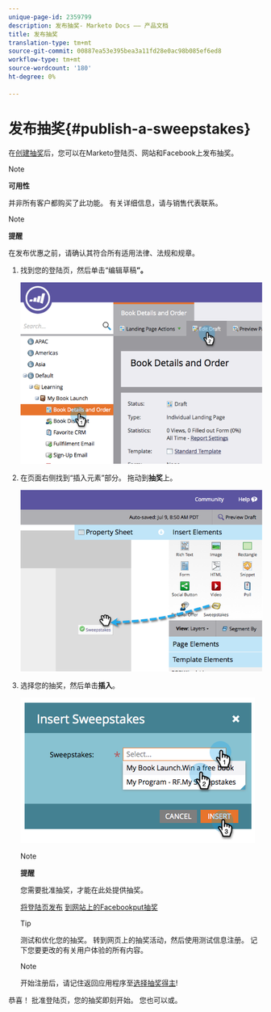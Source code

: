 ```yaml
---
unique-page-id: 2359799
description: 发布抽奖- Marketo Docs —— 产品文档
title: 发布抽奖
translation-type: tm+mt
source-git-commit: 00887ea53e395bea3a11fd28e0ac98b085ef6ed8
workflow-type: tm+mt
source-wordcount: '180'
ht-degree: 0%

---
```



# 发布抽奖{#publish-a-sweepstakes}

在[创建抽奖](create-sweepstakes.md)后，您可以在Marketo登陆页、网站和Facebook上发布抽奖。

>[!NOTE]
>
>**可用性**
>
>并非所有客户都购买了此功能。 有关详细信息，请与销售代表联系。

>[!NOTE]
>
>**提醒**
>
>在发布优惠之前，请确认其符合所有适用法律、法规和规章。

1. 找到您的登陆页，然后单击“编辑草稿&#x200B;**”。**

   ![](assets/image2014-9-25-17-3a41-3a27.png)

1. 在页面右侧找到“插入元素”部分。 拖动到&#x200B;**抽奖**&#x200B;上。

   ![](assets/image2014-9-25-17-3a41-3a31.png)

1. 选择您的抽奖，然后单击&#x200B;**插入**。

   ![](assets/image2014-9-25-17-3a41-3a35.png)

   >[!NOTE]
   >
   >**提醒**
   >
   >
   >您需要批准抽奖，才能在此处提供抽奖。

   [将登陆页发布](../../../../product-docs/demand-generation/facebook/publish-landing-pages-to-facebook.md) [到网站上的Facebookput抽奖](../../../../product-docs/demand-generation/social/social-functions/deploy-social-on-your-website.md)

   >[!TIP]
   >
   >测试和优化您的抽奖。 转到网页上的抽奖活动，然后使用测试信息注册。 记下您要更改的有关用户体验的所有内容。

   >[!NOTE]
   >
   >开始注册后，请记住返回应用程序至[选择抽奖得主](select-sweepstakes-winners.md)!

恭喜！ 批准登陆页，您的抽奖即刻开始。 您也可以或。